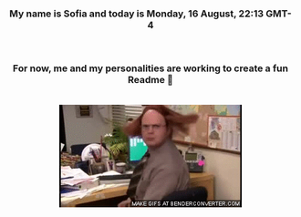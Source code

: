 


<div align="center">
<h3 >My name is Sofia and today is Monday, 16 August, 22:13 GMT-4</h3><br>
<h3 >For now, me and my personalities are working to create a fun Readme 👋
</h3><br>
<img src='img/dwight.gif' alt='working...'/>
</div>
